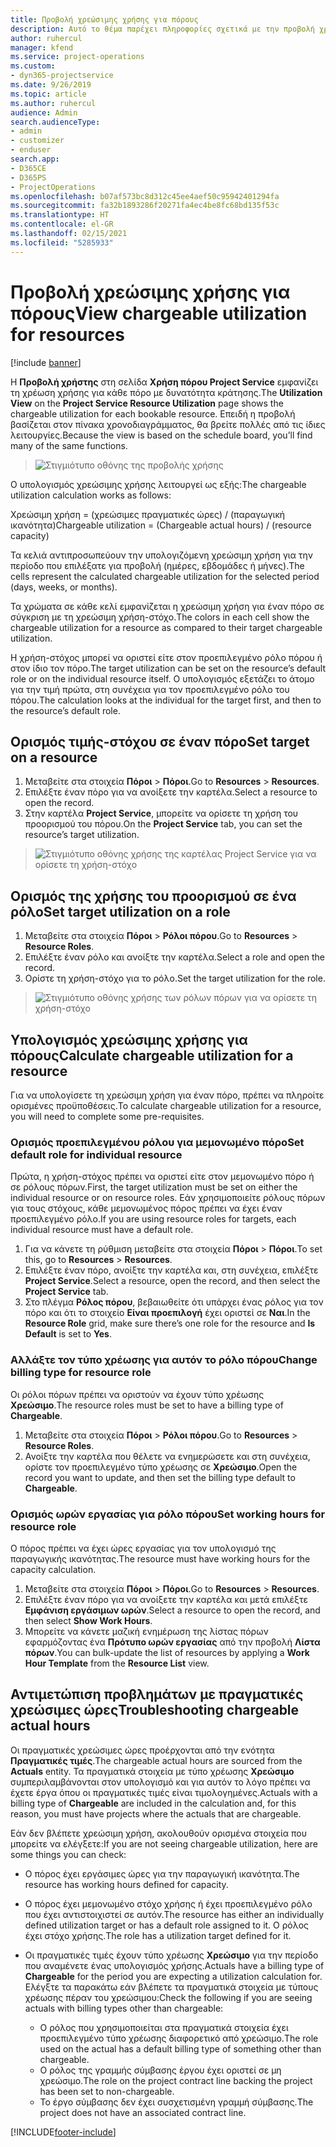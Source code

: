 ```yaml
---
title: Προβολή χρεώσιμης χρήσης για πόρους
description: Αυτό το θέμα παρέχει πληροφορίες σχετικά με την προβολή χρήσης του πόρου.
author: ruhercul
manager: kfend
ms.service: project-operations
ms.custom:
- dyn365-projectservice
ms.date: 9/26/2019
ms.topic: article
ms.author: ruhercul
audience: Admin
search.audienceType:
- admin
- customizer
- enduser
search.app:
- D365CE
- D365PS
- ProjectOperations
ms.openlocfilehash: b07af573bc8d312c45ee4aef50c95942401294fa
ms.sourcegitcommit: fa32b1893286f20271fa4ec4be8fc68bd135f53c
ms.translationtype: HT
ms.contentlocale: el-GR
ms.lasthandoff: 02/15/2021
ms.locfileid: "5285933"
---
```

# <a name="view-chargeable-utilization-for-resources"></a><span data-ttu-id="4f41b-103">Προβολή χρεώσιμης χρήσης για πόρους</span><span class="sxs-lookup"><span data-stu-id="4f41b-103">View chargeable utilization for resources</span></span>

[!include [banner](../includes/psa-now-project-operations.md)]
 
<span data-ttu-id="4f41b-104">Η **Προβολή χρήστης** στη σελίδα **Χρήση πόρου Project Service** εμφανίζει τη χρέωση χρήσης για κάθε πόρο με δυνατότητα κράτησης.</span><span class="sxs-lookup"><span data-stu-id="4f41b-104">The **Utilization View** on the **Project Service Resource Utilization** page shows the chargeable utilization for each bookable resource.</span></span> <span data-ttu-id="4f41b-105">Επειδή η προβολή βασίζεται στον πίνακα χρονοδιαγράμματος, θα βρείτε πολλές από τις ίδιες λειτουργίες.</span><span class="sxs-lookup"><span data-stu-id="4f41b-105">Because the view is based on the schedule board, you’ll find many of the same functions.</span></span>

> ![Στιγμιότυπο οθόνης της προβολής χρήσης](media/FAQ-utilization-1.png)
 

<span data-ttu-id="4f41b-107">Ο υπολογισμός χρεώσιμης χρήσης λειτουργεί ως εξής:</span><span class="sxs-lookup"><span data-stu-id="4f41b-107">The chargeable utilization calculation works as follows:</span></span>

   <span data-ttu-id="4f41b-108">Χρεώσιμη χρήση = (χρεώσιμες πραγματικές ώρες) / (παραγωγική ικανότητα)</span><span class="sxs-lookup"><span data-stu-id="4f41b-108">Chargeable utilization = (Chargeable actual hours) / (resource capacity)</span></span>

<span data-ttu-id="4f41b-109">Τα κελιά αντιπροσωπεύουν την υπολογιζόμενη χρεώσιμη χρήση για την περίοδο που επιλέξατε για προβολή (ημέρες, εβδομάδες ή μήνες).</span><span class="sxs-lookup"><span data-stu-id="4f41b-109">The cells represent the calculated chargeable utilization for the selected period (days, weeks, or months).</span></span>

<span data-ttu-id="4f41b-110">Τα χρώματα σε κάθε κελί εμφανίζεται η χρεώσιμη χρήση για έναν πόρο σε σύγκριση με τη χρεώσιμη χρήση-στόχο.</span><span class="sxs-lookup"><span data-stu-id="4f41b-110">The colors in each cell show the chargeable utilization for a resource as compared to their target chargeable utilization.</span></span> 

<span data-ttu-id="4f41b-111">Η χρήση-στόχος μπορεί να οριστεί είτε στον προεπιλεγμένο ρόλο πόρου ή στον ίδιο τον πόρο.</span><span class="sxs-lookup"><span data-stu-id="4f41b-111">The target utilization can be set on the resource’s default role or on the individual resource itself.</span></span> <span data-ttu-id="4f41b-112">Ο υπολογισμός εξετάζει το άτομο για την τιμή πρώτα, στη συνέχεια για τον προεπιλεγμένο ρόλο του πόρου.</span><span class="sxs-lookup"><span data-stu-id="4f41b-112">The calculation looks at the individual for the target first, and then to the resource’s default role.</span></span>

## <a name="set-target-on-a-resource"></a><span data-ttu-id="4f41b-113">Ορισμός τιμής-στόχου σε έναν πόρο</span><span class="sxs-lookup"><span data-stu-id="4f41b-113">Set target on a resource</span></span>

1. <span data-ttu-id="4f41b-114">Μεταβείτε στα στοιχεία **Πόροι** \> **Πόροι**.</span><span class="sxs-lookup"><span data-stu-id="4f41b-114">Go to **Resources** \> **Resources**.</span></span> 
2. <span data-ttu-id="4f41b-115">Επιλέξτε έναν πόρο για να ανοίξετε την καρτέλα.</span><span class="sxs-lookup"><span data-stu-id="4f41b-115">Select a resource to open the record.</span></span> 
3. <span data-ttu-id="4f41b-116">Στην καρτέλα **Project Service**, μπορείτε να ορίσετε τη χρήση του προορισμού του πόρου.</span><span class="sxs-lookup"><span data-stu-id="4f41b-116">On the **Project Service** tab, you can set the resource’s target utilization.</span></span>

> ![Στιγμιότυπο οθόνης χρήσης της καρτέλας Project Service για να ορίσετε τη χρήση-στόχο](media/FAQ-utilization-2.png)
 
## <a name="set-target-utilization-on-a-role"></a><span data-ttu-id="4f41b-118">Ορισμός της χρήσης του προορισμού σε ένα ρόλο</span><span class="sxs-lookup"><span data-stu-id="4f41b-118">Set target utilization on a role</span></span>

1. <span data-ttu-id="4f41b-119">Μεταβείτε στα στοιχεία **Πόροι** \> **Ρόλοι πόρου**.</span><span class="sxs-lookup"><span data-stu-id="4f41b-119">Go to **Resources** \> **Resource Roles**.</span></span> 
2. <span data-ttu-id="4f41b-120">Επιλέξτε έναν ρόλο και ανοίξτε την καρτέλα.</span><span class="sxs-lookup"><span data-stu-id="4f41b-120">Select a role and open the record.</span></span> 
3. <span data-ttu-id="4f41b-121">Ορίστε τη χρήση-στόχο για το ρόλο.</span><span class="sxs-lookup"><span data-stu-id="4f41b-121">Set the target utilization for the role.</span></span>

> ![Στιγμιότυπο οθόνης χρήσης των ρόλων πόρων για να ορίσετε τη χρήση-στόχο](media/FAQ-utilization-3.png)
 
## <a name="calculate-chargeable-utilization-for-a-resource"></a><span data-ttu-id="4f41b-123">Υπολογισμός χρεώσιμης χρήσης για πόρους</span><span class="sxs-lookup"><span data-stu-id="4f41b-123">Calculate chargeable utilization for a resource</span></span>

<span data-ttu-id="4f41b-124">Για να υπολογίσετε τη χρεώσιμη χρήση για έναν πόρο, πρέπει να πληροίτε ορισμένες προϋποθέσεις.</span><span class="sxs-lookup"><span data-stu-id="4f41b-124">To calculate chargeable utilization for a resource, you will need to complete some pre-requisites.</span></span> 

### <a name="set-default-role-for-individual-resource"></a><span data-ttu-id="4f41b-125">Ορισμός προεπιλεγμένου ρόλου για μεμονωμένο πόρο</span><span class="sxs-lookup"><span data-stu-id="4f41b-125">Set default role for individual resource</span></span>

<span data-ttu-id="4f41b-126">Πρώτα, η χρήση-στόχος πρέπει να οριστεί είτε στον μεμονωμένο πόρο ή σε ρόλους πόρων.</span><span class="sxs-lookup"><span data-stu-id="4f41b-126">First, the target utilization must be set on either the individual resource or on resource roles.</span></span> <span data-ttu-id="4f41b-127">Εάν χρησιμοποιείτε ρόλους πόρων για τους στόχους, κάθε μεμονωμένος πόρος πρέπει να έχει έναν προεπιλεγμένο ρόλο.</span><span class="sxs-lookup"><span data-stu-id="4f41b-127">If you are using resource roles for targets, each individual resource must have a default role.</span></span> 

1. <span data-ttu-id="4f41b-128">Για να κάνετε τη ρύθμιση μεταβείτε στα στοιχεία **Πόροι** \> **Πόροι**.</span><span class="sxs-lookup"><span data-stu-id="4f41b-128">To set this, go to **Resources** \> **Resources**.</span></span> 
2. <span data-ttu-id="4f41b-129">Επιλέξτε έναν πόρο, ανοίξτε την καρτέλα και, στη συνέχεια, επιλέξτε **Project Service**.</span><span class="sxs-lookup"><span data-stu-id="4f41b-129">Select a resource, open the record, and then select the **Project Service** tab.</span></span> 
3. <span data-ttu-id="4f41b-130">Στο πλέγμα **Ρόλος πόρου**, βεβαιωθείτε ότι υπάρχει ένας ρόλος για τον πόρο και ότι το στοιχείο **Είναι προεπιλογή** έχει οριστεί σε **Ναι**.</span><span class="sxs-lookup"><span data-stu-id="4f41b-130">In the **Resource Role** grid, make sure there’s one role for the resource and **Is Default** is set to **Yes**.</span></span>
 
### <a name="change-billing-type-for-resource-role"></a><span data-ttu-id="4f41b-131">Αλλάξτε τον τύπο χρέωσης για αυτόν το ρόλο πόρου</span><span class="sxs-lookup"><span data-stu-id="4f41b-131">Change billing type for resource role</span></span>

<span data-ttu-id="4f41b-132">Οι ρόλοι πόρων πρέπει να οριστούν να έχουν τύπο χρέωσης **Χρεώσιμο**.</span><span class="sxs-lookup"><span data-stu-id="4f41b-132">The resource roles must be set to have a billing type of **Chargeable**.</span></span> 

1. <span data-ttu-id="4f41b-133">Μεταβείτε στα στοιχεία **Πόροι** \> **Ρόλοι πόρου**.</span><span class="sxs-lookup"><span data-stu-id="4f41b-133">Go to **Resources** \> **Resource Roles**.</span></span> 
2. <span data-ttu-id="4f41b-134">Ανοίξτε την καρτέλα που θέλετε να ενημερώσετε και στη συνέχεια, ορίστε τον προεπιλεγμένο τύπο χρέωσης σε **Χρεώσιμο**.</span><span class="sxs-lookup"><span data-stu-id="4f41b-134">Open the record you want to update, and then set the billing type default to **Chargeable**.</span></span>

### <a name="set-working-hours-for-resource-role"></a><span data-ttu-id="4f41b-135">Ορισμός ωρών εργασίας για ρόλο πόρου</span><span class="sxs-lookup"><span data-stu-id="4f41b-135">Set working hours for resource role</span></span>
 
<span data-ttu-id="4f41b-136">Ο πόρος πρέπει να έχει ώρες εργασίας για τον υπολογισμό της παραγωγικής ικανότητας.</span><span class="sxs-lookup"><span data-stu-id="4f41b-136">The resource must have working hours for the capacity calculation.</span></span> 

1. <span data-ttu-id="4f41b-137">Μεταβείτε στα στοιχεία **Πόροι** \> **Πόροι**.</span><span class="sxs-lookup"><span data-stu-id="4f41b-137">Go to **Resources** \> **Resources**.</span></span> 
2. <span data-ttu-id="4f41b-138">Επιλέξτε έναν πόρο για να ανοίξετε την καρτέλα και μετά επιλέξτε **Εμφάνιση εργάσιμων ωρών**.</span><span class="sxs-lookup"><span data-stu-id="4f41b-138">Select a resource to open the record, and then select **Show Work Hours**.</span></span> 
3. <span data-ttu-id="4f41b-139">Μπορείτε να κάνετε μαζική ενημέρωση της λίστας πόρων εφαρμόζοντας ένα **Πρότυπο ωρών εργασίας** από την προβολή **Λίστα πόρων**.</span><span class="sxs-lookup"><span data-stu-id="4f41b-139">You can bulk-update the list of resources by applying a **Work Hour Template** from the **Resource List** view.</span></span>

## <a name="troubleshooting-chargeable-actual-hours"></a><span data-ttu-id="4f41b-140">Αντιμετώπιση προβλημάτων με πραγματικές χρεώσιμες ώρες</span><span class="sxs-lookup"><span data-stu-id="4f41b-140">Troubleshooting chargeable actual hours</span></span>

<span data-ttu-id="4f41b-141">Οι πραγματικές χρεώσιμες ώρες προέρχονται από την ενότητα **Πραγματικές τιμές**.</span><span class="sxs-lookup"><span data-stu-id="4f41b-141">The chargeable actual hours are sourced from the **Actuals** entity.</span></span> <span data-ttu-id="4f41b-142">Τα πραγματικά στοιχεία με τύπο χρέωσης **Χρεώσιμο** συμπεριλαμβάνονται στον υπολογισμό και για αυτόν το λόγο πρέπει να έχετε έργα όπου οι πραγματικές τιμές είναι τιμολογημένες.</span><span class="sxs-lookup"><span data-stu-id="4f41b-142">Actuals with a billing type of **Chargeable** are included in the calculation and, for this reason, you must have projects where the actuals that are chargeable.</span></span>

<span data-ttu-id="4f41b-143">Εάν δεν βλέπετε χρεώσιμη χρήση, ακολουθούν ορισμένα στοιχεία που μπορείτε να ελέγξετε:</span><span class="sxs-lookup"><span data-stu-id="4f41b-143">If you are not seeing chargeable utilization, here are some things you can check:</span></span>

- <span data-ttu-id="4f41b-144">Ο πόρος έχει εργάσιμες ώρες για την παραγωγική ικανότητα.</span><span class="sxs-lookup"><span data-stu-id="4f41b-144">The resource has working hours defined for capacity.</span></span>
- <span data-ttu-id="4f41b-145">Ο πόρος έχει μεμονωμένο στόχο χρήσης ή έχει προεπιλεγμένο ρόλο που έχει αντιστοιχιστεί σε αυτόν.</span><span class="sxs-lookup"><span data-stu-id="4f41b-145">The resource has either an individually defined utilization target or has a default role assigned to it.</span></span> <span data-ttu-id="4f41b-146">Ο ρόλος έχει στόχο χρήσης.</span><span class="sxs-lookup"><span data-stu-id="4f41b-146">The role has a utilization target defined for it.</span></span>
- <span data-ttu-id="4f41b-147">Οι πραγματικές τιμές έχουν τύπο χρέωσης **Χρεώσιμο** για την περίοδο που αναμένετε ένας υπολογισμός χρήσης.</span><span class="sxs-lookup"><span data-stu-id="4f41b-147">Actuals have a billing type of **Chargeable** for the period you are expecting a utilization calculation for.</span></span> <span data-ttu-id="4f41b-148">Ελέγξτε τα παρακάτω εάν βλέπετε τα πραγματικά στοιχεία με τύπους χρέωσης πέραν του χρεώσιμου:</span><span class="sxs-lookup"><span data-stu-id="4f41b-148">Check the following if you are seeing actuals with billing types other than chargeable:</span></span>

  - <span data-ttu-id="4f41b-149">Ο ρόλος που χρησιμοποιείται στα πραγματικά στοιχεία έχει προεπιλεγμένο τύπο χρέωσης διαφορετικό από χρεώσιμο.</span><span class="sxs-lookup"><span data-stu-id="4f41b-149">The role used on the actual has a default billing type of something other than chargeable.</span></span>
  - <span data-ttu-id="4f41b-150">Ο ρόλος της γραμμής σύμβασης έργου έχει οριστεί σε μη χρεώσιμο.</span><span class="sxs-lookup"><span data-stu-id="4f41b-150">The role on the project contract line backing the project has been set to non-chargeable.</span></span>
  - <span data-ttu-id="4f41b-151">Το έργο σύμβασης δεν έχει συσχετισμένη γραμμή σύμβασης.</span><span class="sxs-lookup"><span data-stu-id="4f41b-151">The project does not have an associated contract line.</span></span>



[!INCLUDE[footer-include](../includes/footer-banner.md)]